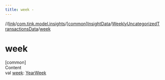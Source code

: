 ```yaml
---
title: week -
---
```

//[link](../../../index.md)/[com.tink.model.insights](../../index.md)/[[common]InsightData](../index.md)/[WeeklyUncategorizedTransactionsData](index.md)/[week](week.md)



# week  
[common]  
Content  
val [week](week.md): [YearWeek](../../../com.tink.model.time/[common]-year-week/index.md)  



